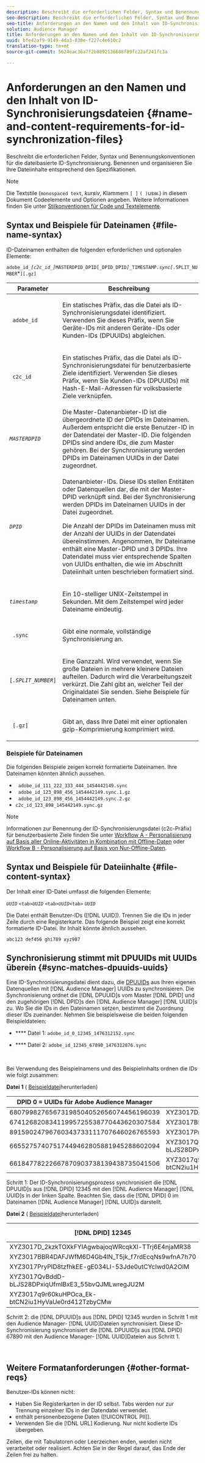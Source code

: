 ```yaml
---
description: Beschreibt die erforderlichen Felder, Syntax und Benennungskonventionen für die dateibasierte ID-Synchronisierung. Benennen und organisieren Sie Ihre Dateiinhalte entsprechend den Spezifikationen.
seo-description: Beschreibt die erforderlichen Felder, Syntax und Benennungskonventionen für die dateibasierte ID-Synchronisierung. Benennen und organisieren Sie Ihre Dateiinhalte entsprechend den Spezifikationen.
seo-title: Anforderungen an den Namen und den Inhalt von ID-Synchronisierungsdateien
solution: Audience Manager
title: Anforderungen an den Namen und den Inhalt von ID-Synchronisierungsdateien
uuid: bfe42af9-9149-4da3-830e-f227c4e610c2
translation-type: tm+mt
source-git-commit: 5624eac36a7f2b8892136688f89fc22af241fc3a

---
```



# Anforderungen an den Namen und den Inhalt von ID-Synchronisierungsdateien {#name-and-content-requirements-for-id-synchronization-files}

Beschreibt die erforderlichen Felder, Syntax und Benennungskonventionen für die dateibasierte ID-Synchronisierung. Benennen und organisieren Sie Ihre Dateiinhalte entsprechend den Spezifikationen.

>[!NOTE]
>
>Die Textstile (`monospaced text`, *kursiv*, Klammern `[ ]` `( )`usw.) in diesem Dokument Codeelemente und Optionen angeben. Weitere Informationen finden Sie unter [Stilkonventionen für Code und Textelemente](../../../reference/code-style-elements.md).

## Syntax und Beispiele für Dateinamen {#file-name-syntax}

<!-- c_file_based_id_sync.xml -->

ID-Dateinamen enthalten die folgenden erforderlichen und optionalen Elemente:

`adobe_id_`*`[c2c_id_]`*`MASTERDPID_DPID[_DPID_DPID`*`]_`*`TIMESTAMP`*`.sync[.`*`SPLIT_NUMBER`*`][.gz]`

<table id="table_727A465D7C38419CA0750EF32DEDA2FD"> 
 <thead> 
  <tr> 
   <th colname="col1" class="entry"> Parameter </th> 
   <th colname="col2" class="entry"> Beschreibung </th> 
  </tr> 
 </thead>
 <tbody> 
  <tr> 
   <td colname="col1"> <p> <code> adobe_id</code> </p> </td> 
   <td colname="col2"> <p>Ein statisches Präfix, das die Datei als ID-Synchronisierungsdatei identifiziert. Verwenden Sie dieses Präfix, wenn Sie Geräte-IDs mit anderen Geräte-IDs oder Kunden-IDs (DPUUIDs) abgleichen.  </p> </td> 
  </tr> 
  <tr> 
   <td colname="col1"> <p> <code> c2c_id</code> </p> </td> 
   <td colname="col2"> <p>Ein statisches Präfix, das die Datei als ID-Synchronisierungsdatei für benutzerbasierte Ziele identifiziert. Verwenden Sie dieses Präfix, wenn Sie Kunden-IDs (DPUUIDs) mit Hash-E-Mail-Adressen für volksbasierte Ziele verknüpfen.  </p> </td> 
  </tr> 
  <tr> 
   <td colname="col1"><code><i>MASTERDPID</i></code> </td> 
   <td colname="col2"> Die Master-Datenanbieter-ID ist die übergeordnete ID der DPIDs im Dateinamen. Außerdem entspricht die erste Benutzer-ID in der Datendatei der Master-ID. Die folgenden DPIDs sind andere IDs, die zum Master gehören. Bei der Synchronisierung werden DPIDs im Dateinamen UUIDs in der Datei zugeordnet. </td> 
  </tr> 
  <tr> 
   <td colname="col1"> <p> <code><i>DPID</i></code> </p> </td> 
   <td colname="col2"> <p>Datenanbieter-IDs. Diese IDs stellen Entitäten oder Datenquellen dar, die mit der Master-DPID verknüpft sind. Bei der Synchronisierung werden DPIDs im Dateinamen UUIDs in der Datei zugeordnet. </p> <p>Die Anzahl der DPIDs im Dateinamen muss mit der Anzahl der UUIDs in der Datendatei übereinstimmen. Angenommen, Ihr Dateiname enthält eine Master-DPID und 3 DPIDs. Ihre Datendatei muss vier entsprechende Spalten von UUIDs enthalten, die wie im Abschnitt Dateiinhalt unten beschrieben formatiert sind. </p> </td> 
  </tr> 
  <tr> 
   <td colname="col1"><code><i>timestamp</i></code> </td> 
   <td colname="col2"> <p>Ein 10-stelliger UNIX-Zeitstempel in Sekunden. Mit dem Zeitstempel wird jeder Dateiname eindeutig. </p> </td> 
  </tr> 
  <tr> 
   <td colname="col1"> <p> <code> .sync</code> </p> </td> 
   <td colname="col2"> <p>Gibt eine normale, vollständige Synchronisierung an. </p> </td> 
  </tr> 
  <tr> 
   <td colname="col1"> <p> <code>[<i>.SPLIT_NUMBER</i>]</code> </p> </td> 
   <td colname="col2"> <p>Eine Ganzzahl. Wird verwendet, wenn Sie große Dateien in mehrere kleinere Dateien aufteilen. Dadurch wird die Verarbeitungszeit verkürzt. Die Zahl gibt an, welcher Teil der Originaldatei Sie senden. Siehe Beispiele für Dateinamen unten. </p> </td> 
  </tr> 
  <tr> 
   <td colname="col1"> <p> <code> [.gz]</code> </p> </td> 
   <td colname="col2"> <p>Gibt an, dass Ihre Datei mit einer optionalen gzip-Komprimierung komprimiert wird. </p> </td> 
  </tr> 
 </tbody> 
</table>

### Beispiele für Dateinamen

Die folgenden Beispiele zeigen korrekt formatierte Dateinamen. Ihre Dateinamen könnten ähnlich aussehen.

<ul class="simplelist"> 
 <li> <code> adobe_id_111_222_333_444_1454442149.sync</code> </li> 
 <li> <code> adobe_id_123_898_456_1454442149.sync.1.gz</code> </li> 
 <li> <code> adobe_id_123_898_456_1454442149.sync.2.gz</code> </li> 
 <li> <code>c2c_id_123_898_145442149.sync.gz</code> </li> 
</ul>

>[!NOTE]
> Informationen zur Benennung der ID-Synchronisierungsdatei (c2c-Präfix) für benutzerbasierte Ziele finden Sie unter [Workflow A - Personalisierung auf Basis aller Online-Aktivitäten in Kombination mit Offline-Daten](../../../features/destinations/people-based-destinations-workflow-combined.md) oder [Workflow B - Personalisierung auf Basis von Nur-Offline-Daten](../../../features/destinations/people-based-destinations-workflow-offline.md).

## Syntax und Beispiele für Dateiinhalte {#file-content-syntax}

Der Inhalt einer ID-Datei umfasst die folgenden Elemente:

*`UUID`* `<tab>`*`UUID`* `<tab>`*`UUID`*`<tab>` *`UUID`*

Die Datei enthält Benutzer-IDs ([!DNL UUID]). Trennen Sie die IDs in jeder Zeile durch eine Registerkarte. Das folgende Beispiel zeigt eine korrekt formatierte ID-Datei. Ihr Inhalt könnte ähnlich aussehen.

```
abc123 def456 ghi789 xyz987
```

## Synchronisierung stimmt mit DPUUIDs mit UUIDs überein {#sync-matches-dpuuids-uuids}

Eine ID-Synchronisierungsdatei dient dazu, die [DPUUIDs](../../../reference/ids-in-aam.md) aus Ihren eigenen Datenquellen mit [!DNL Audience Manager] UUIDs zu synchronisieren. Die Synchronisierung ordnet die [!DNL DPUUID]s vom Master [!DNL DPID] und den zugehörigen [!DNL DPID]s den [!DNL Audience Manager] [!DNL UUID]s zu. Wo Sie die IDs in den Dateinamen setzen, bestimmt die Zuordnung dieser IDs zueinander. Nehmen Sie beispielsweise die beiden folgenden Beispieldateien:

* **** Datei 1: `adobe_id_0_12345_1476312152.sync`

* **** Datei 2:  `adobe_id_12345_67890_1476312876.sync`

<br/>

Bei Verwendung des Beispielnamens und des Beispielinhalts ordnen die IDs wie folgt zusammen:

**Datei 1** ( [Beispieldatei](assets/adobe_id_0_12345_1476312152.sync)herunterladen)

| DPID 0 = UUIDs für Adobe Audience Manager | DPID 12345 |
|---|---|
| 68079982765673198504052656074456196039 | XYZ3017D_2kzkTOXkFYIAgwbajoqWRcqkXl-TTrj6E4njaMR38 |
| 67412682083411995725538770443620307584 | XYZ3017BBR4DAFJWfM6D4Gb4lN_T5jk_f7rdEcqNs9wfnA7h70 |
| 89159024796760343733111707646026765593 | XYZ3017PryPID8tzfhkEE-gE034LI-53Jde0utCYcIwd0A2OlM |
| 66552757407517449462805881945288602094 | XYZ3017QvBddD-bLJS28DPxiqUfmIBxE3_55bvQJMLwregJU2M |
| 66184778222667870903738139438735041506 | XYZ3017q9r60kuHPOca_Ek-btCN2iu1HyVaUe0rd412TzbyCMw |

Schritt 1: Der ID-Synchronisierungsprozess synchronisiert die [!DNL DPUUID]s aus [!DNL DPID] 12345 mit den [!DNL Audience Manager] [!DNL UUID]s in der linken Spalte. Beachten Sie, dass die [!DNL DPID] 0 im Dateinamen [!DNL Audience Manager] [!DNL UUID]s darstellt.
<br/>

**Datei 2** ( [Beispieldatei](assets/adobe_id_12345_67890_1477846458.sync)herunterladen)

| [!DNL DPID] 12345 | [!DNL DPID] 67890 |
|---|---|
| XYZ3017D_2kzkTOXkFYIAgwbajoqWRcqkXl-TTrj6E4njaMR38 | 4598060374 |
| XYZ3017BBR4DAFJWfM6D4Gb4lN_T5jk_f7rdEcqNs9wfnA7h70 | 4581274262 |
| XYZ3017PryPID8tzfhkEE-gE034LI-53Jde0utCYcIwd0A2OlM | 4392434426 |
| XYZ3017QvBddD-bLJS28DPxiqUfmIBxE3_55bvQJMLwregJU2M | 2351382994 |
| XYZ3017q9r60kuHPOca_Ek-btCN2iu1HyVaUe0rd412TzbyCMw | 4601584763 |

Schritt 2: die [!DNL DPUUID]s aus [!DNL DPID] 12345 wurden in Schritt 1 mit den Audience Manager- [!DNL UUID]Dateien synchronisiert. Diese ID-Synchronisierung synchronisiert die [!DNL DPUUID]s aus [!DNL DPID] 67890 mit den Audience Manager- [!DNL UUID]Dateien aus Schritt 1.

<br/>

## Weitere Formatanforderungen {#other-format-reqs}

Benutzer-IDs können nicht:

* Haben Sie Registerkarten in der ID selbst. Tabs werden nur zur Trennung einzelner IDs in der Datendatei verwendet.
* enthält personenbezogene Daten ([!UICONTROL PII]).
* Verwenden Sie die [!DNL URL] Kodierung. Nur nicht kodierte IDs übergeben.

Zeilen, die mit Tabulatoren oder Leerzeichen enden, werden nicht verarbeitet oder realisiert. Achten Sie in der Regel darauf, das Ende der Zeilen frei zu halten.